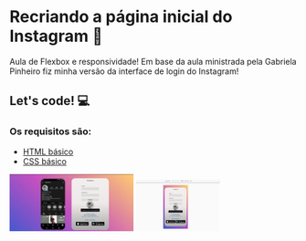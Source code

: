 # Recriando a página inicial do Instagram 🚀

Aula de Flexbox e responsividade! Em base da aula ministrada pela Gabriela Pinheiro fiz minha versão da interface de login do Instagram! 
## Let's code! :computer:


### Os requisitos são:

* [HTML básico](https://www.w3schools.com/html/)
* [CSS básico](https://developer.mozilla.org/pt-BR/docs/Web/CSS)

<img src="img\login.jpeg" height="100">

<img src="img\logincelular.jpeg"  height="90" >

